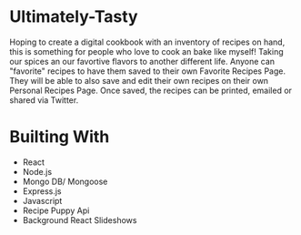# Ultimately-Tasty

Hoping to create a digital cookbook with an inventory of recipes on hand, this is something for people who love to cook an bake like myself! Taking our spices an our favortive flavors to another different life. Anyone can "favorite" recipes to have them saved to their own Favorite Recipes Page. They will be able to also save and edit their own recipes on their own Personal Recipes Page. Once saved, the recipes can be printed, emailed or shared via Twitter.

# Builting With 
* React
* Node.js
* Mongo DB/ Mongoose 
* Express.js
* Javascript
* Recipe Puppy Api
* Background React Slideshows 
